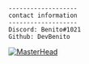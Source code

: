 
```console
-------------------
contact information
-------------------
Discord: Benito#1021
Github: DevBenito
```
[![MasterHead](https://media.discordapp.net/attachments/706579627534974986/982098962532151296/AH.png)](https://rishavchanda.io)

